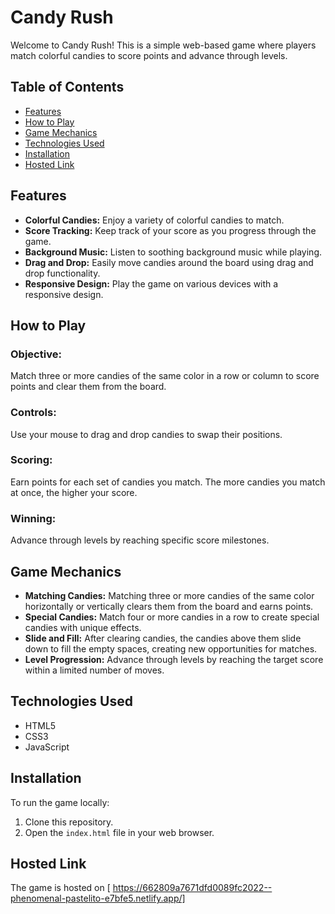 # Candy Rush

Welcome to Candy Rush! This is a simple web-based game where players match colorful candies to score points and advance through levels.

## Table of Contents

- [Features](#features)
- [How to Play](#how-to-play)
- [Game Mechanics](#game-mechanics)
- [Technologies Used](#technologies-used)
- [Installation](#installation)
- [Hosted Link](#hosted-link)

## Features

- **Colorful Candies:** Enjoy a variety of colorful candies to match.
- **Score Tracking:** Keep track of your score as you progress through the game.
- **Background Music:** Listen to soothing background music while playing.
- **Drag and Drop:** Easily move candies around the board using drag and drop functionality.
- **Responsive Design:** Play the game on various devices with a responsive design.

## How to Play

### Objective:
Match three or more candies of the same color in a row or column to score points and clear them from the board.

### Controls:
Use your mouse to drag and drop candies to swap their positions.

### Scoring:
Earn points for each set of candies you match. The more candies you match at once, the higher your score.

### Winning:
Advance through levels by reaching specific score milestones.

## Game Mechanics

- **Matching Candies:** Matching three or more candies of the same color horizontally or vertically clears them from the board and earns points.
- **Special Candies:** Match four or more candies in a row to create special candies with unique effects.
- **Slide and Fill:** After clearing candies, the candies above them slide down to fill the empty spaces, creating new opportunities for matches.
- **Level Progression:** Advance through levels by reaching the target score within a limited number of moves.

## Technologies Used

- HTML5
- CSS3
- JavaScript

## Installation

To run the game locally:

1. Clone this repository.
2. Open the `index.html` file in your web browser.

## Hosted Link

The game is hosted on [ https://662809a7671dfd0089fc2022--phenomenal-pastelito-e7bfe5.netlify.app/]
